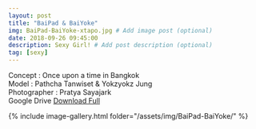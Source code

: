 ```yaml
---
layout: post
title: "BaiPad & BaiYoke"
img: BaiPad-BaiYoke-xtapo.jpg # Add image post (optional)
date: 2018-09-26 09:45:00
description: Sexy Girl! # Add post description (optional)
tag: [sexy]
---
```

Concept : Once upon a time in Bangkok  
Model : Pathcha Tanwiset & Yokzyokz Jung  
Photographer : Pratya Sayajark    
Google Drive [Download Full](http://gestyy.com/e0Gqlq)

{% include image-gallery.html folder="/assets/img/BaiPad-BaiYoke/" %}
